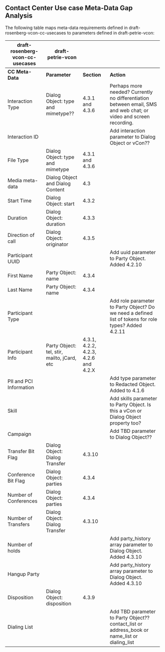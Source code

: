
## Contact Center Use case Meta-Data Gap Analysis

The following table maps meta-data requirements defined in draft-rosenberg-vcon-cc-usecases to parameters defined in draft-petrie-vcon:

|draft-rosenberg-vcon-cc-usecases |draft-petrie-vcon |||
| ------------ | --------- | ------- | --------- |
| **CC Meta-Data** | **Parameter** | **Section** | **Action** |
|Interaction Type |Dialog Object: type and mimetype?? |4.3.1 and 4.3.6 |Perhaps more needed?  Currently no differentiation between email, SMS and web chat; or video and screen recording. |
|Interaction ID | | |Add interaction parameter to Dialog Object or vCon?? ||
|File Type |Dialog Object: type and mimetype |4.3.1 and 4.3.6 ||
|Media meta-data |Dialog Object and Dialog Content |4.3 ||
|Start Time |Dialog Object: start |4.3.2 ||
|Duration |Dialog Object: duration |4.3.3 ||
|Direction of call |Dialog Object: originator |4.3.5 ||
|Participant UUID| | |Add uuid parameter to Party Object.  Added 4.2.10 |
|First Name |Party Object: name |4.3.4 ||
|Last Name |Party Object: name |4.3.4 ||
|Participant Type | | |Add role parameter to Party Object?  Do we need a defined list of tokens for role types? Added 4.2.11 |
|Participant Info |Party Object: tel, stir, mailto, jCard, etc | 4.3.1, 4.2.2, 4.2.3, 4.2.6 and 4.2.X |
|PII and PCI Information | | |Add type parameter to Redacted Object. Added to 4.1.6 |
|Skill | | |Add skills parameter to Party Object.  Is this a vCon or Dialog Object property too? |
|Campaign | | |Add TBD parameter to Dialog Object?? |
|Transfer Bit Flag |Dialog Object: Dialog Transfer |4.3.10 ||
|Conference Bit Flag |Dialog Object: parties |4.3.4 ||
|Number of Conferences |Dialog Object: parties |4.3.4 ||
|Number of Transfers |Dialog Object: Dialog Transfer |4.3.10 ||
|Number of holds | | |Add party_history array parameter to Dialog Object.  Added 4.3.10 |
|Hangup Party | | |Add party_history array parameter to Dialog Object.  Added 4.3.10 |
|Disposition |Dialog Object: disposition |4.3.9 ||
|Dialing List | | |Add TBD parameter to Party Object?? contact_list or address_book or name_list or dialing_list | 


